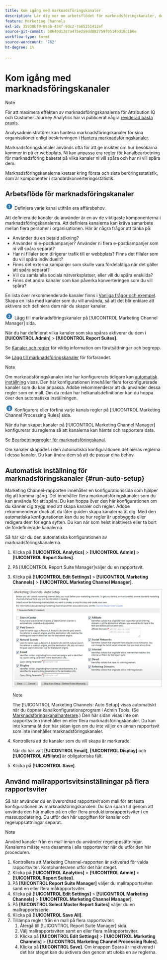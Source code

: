```yaml
---
title: Kom igång med marknadsföringskanaler
description: Lär dig mer om arbetsflödet för marknadsföringskanaler, den automatiska konfigurationen och hur du tillämpar mallrapportsvitsinställningar på flera rapportsviter.
feature: Marketing Channels
exl-id: 35938bf9-89ab-434f-9dc2-7a65251412ef
source-git-commit: b8640d1387a475e2a9dd082759f0514bd18c1b6e
workflow-type: tm+mt
source-wordcount: '762'
ht-degree: 1%

---
```


# Kom igång med marknadsföringskanaler

>[!NOTE]
>
>För att maximera effekten av marknadsföringskanalerna för Attribution IQ och Customer Journey Analytics har vi publicerat några [reviderad bästa praxis](/help/components/c-marketing-channels/mchannel-best-practices.md).
>
>Analysadministratörer kan hantera marknadsföringskanaler för sina organisationer enligt beskrivningen i [Hantera marknadsföringskanaler](/help/admin/admin/c-manage-report-suites/c-edit-report-suites/marketing-channels/c-channels.md).

Marknadsföringskanaler används ofta för att ge insikter om hur besökarna kommer in på er webbplats. Ni kan anpassa era regler för kanalbearbetning för marknadsföring baserat på vilka kanaler ni vill spåra och hur ni vill spåra dem.

Marknadsföringskanalerna kretsar kring första och sista beröringsstatistik, som är komponenter i standardkonverteringsstatistik.

## Arbetsflöde för marknadsföringskanaler

![](/help/admin/admin/c-manage-report-suites/c-edit-report-suites/general/c-server-side-forwarding/assets/step1_icon.png) Definiera varje kanal utifrån era affärsbehov.

Att definiera de kanaler du använder är en av de viktigaste komponenterna i marknadsföringskanalerna. Att definiera kanalerna kan kräva samarbete mellan flera personer i organisationen. Här är några frågor att tänka på:

* Använder du en betald sökning?
* Använder ni e-postkampanjer? Använder ni flera e-postkampanjer som ni vill spåra separat?
* Har ni filialer som dirigerar trafik till er webbplats? Finns det filialer som du vill spåra individuellt?
* Finns det externa kampanjer som skulle vara fördelaktiga när det gäller att spåra separat?
* Vill du samla alla sociala nätverksplatser, eller vill du spåra enskilda?
* Finns det andra kanaler som kan påverka konverteringen som du vill spåra?

En lista över rekommenderade kanaler finns i [Vanliga frågor och exempel](/help/components/c-marketing-channels/c-faq.md). Skapa en lista med kanaler som du vill använda, så att det blir enklare att aktivera och definiera dem när du skapar kanaler.

![](/help/admin/admin/c-manage-report-suites/c-edit-report-suites/general/c-server-side-forwarding/assets/step2_icon.png) Lägg till marknadsföringskanaler på [!UICONTROL Marketing Channel Manager] sida.

När du har definierat vilka kanaler som ska spåras aktiverar du dem i **[!UICONTROL Admin]** > **[!UICONTROL Report Suites]**.

Se [Kanaler och regler](/help/admin/admin/c-manage-report-suites/c-edit-report-suites/marketing-channels/c-channels.md) för viktig information om förutsättningar och begrepp.

Se [Lägg till marknadsföringskanaler](/help/admin/admin/c-manage-report-suites/c-edit-report-suites/marketing-channels/c-channels.md) för förfarandet.

>[!NOTE]
>
>Om marknadsföringskanaler inte har konfigurerats tidigare kan [automatisk inställning](/help/components/c-marketing-channels/c-getting-started-mchannel.md) visas. Den här konfigurationen innehåller flera förkonfigurerade kanaler som du kan anpassa. Adobe rekommenderar att du använder dessa regler som en mall. Om du redan har helkanalsdefinitioner kan du hoppa över den automatiska inställningen.

![](/help/admin/admin/c-manage-report-suites/c-edit-report-suites/general/c-server-side-forwarding/assets/step3_icon.png) Konfigurera eller förfina varje kanals regler på [!UICONTROL Marketing Channel Processing Rules] sida.

När du har skapat kanaler på [!UICONTROL Marketing Channel Manager] konfigurerar du reglerna så att kanalerna kan hämta och rapportera data.

Se [Bearbetningsregler för marknadsföringskanal](/help/admin/admin/c-manage-report-suites/c-edit-report-suites/marketing-channels/c-rules.md).

Om kanaler skapades i den automatiska konfigurationen definieras reglerna i dessa kanaler. Du kan ändra dem så att de passar dina behov.

## Automatisk inställning för marknadsföringskanaler {#run-auto-setup}

Marketing Channel-rapporten innehåller en konfigurationssida som hjälper dig att komma igång. Det innehåller flera marknadsföringskanaler som du kan använda för att spåra. Du kan hoppa över den här konfigurationen om du känner dig trygg med att skapa kanaler och regler. Adobe rekommenderar dock att du låter guiden skapa kanalerna åt dig. Med den automatiska konfigurationen kan du se hur regler är uppbyggda eller redigera dem för egna syften. Du kan när som helst inaktivera eller ta bort de fördefinierade kanalerna.

Så här kör du den automatiska konfigurationen av marknadsföringskanalerna.

1. Klicka på **[!UICONTROL Analytics]** > **[!UICONTROL Admin]** > **[!UICONTROL Report Suites]**.
1. På [!UICONTROL Report Suite Manager]väljer du en rapportsvit.
1. Klicka på **[!UICONTROL Edit Settings]** > **[!UICONTROL Marketing Channels]** > **[!UICONTROL Marketing Channel Manager]**.

   ![Stegresultat](assets/wizard.png)

   >[!NOTE]
   >
   >The [!UICONTROL Marketing Channels: Auto Setup] visas automatiskt när du öppnar kanalkonfigurationsprogram i Admin Tools. (Se [Marknadsföringskanalhanterare](/help/admin/admin/c-manage-report-suites/c-edit-report-suites/marketing-channels/c-channels.md).) Den här sidan visas inte om rapportsviten innehåller en eller flera marknadsföringskanaler. Du kan inte komma åt den här sidan igen om du inte väljer en annan rapportsvit som inte innehåller marknadsföringskanaler.

1. Kontrollera att de kanaler som du vill skapa är markerade.

   När du har valt **[!UICONTROL Email]**, **[!UICONTROL Display]** och **[!UICONTROL Affiliate]** är obligatoriska fält.

1. Klicka på **[!UICONTROL Save]**.

## Använd mallrapportsvitsinställningar på flera rapportsviter

Så här använder du en överordnad rapportsvit som mall för att testa konfigurationen av marknadsföringskanalen. Du kan spara tid genom att använda den här mallen på en eller flera produktionsrapportsviter i en massuppdatering. Du utför den här uppgiften för kanaler och regeluppsättningar separat.

>[!NOTE]
>
>Använd kanaler från en mall innan du använder regeluppsättningar. Kanalerna måste vara desamma i alla rapportsviter när du utför den här proceduren.

1. Kontrollera att Marketing Channel-rapporten är aktiverad för valda rapportsviter. Kontohanteraren utför det här steget.
1. Klicka på **[!UICONTROL Analytics]** > **[!UICONTROL Admin]** > **[!UICONTROL Report Suites]**.
1. På **[!UICONTROL Report Suite Manager]** väljer du mallrapportsviten samt en eller flera målrapportsviter.
1. Klicka på **[!UICONTROL Edit Settings]** > **[!UICONTROL Marketing Channels]** > **[!UICONTROL Marketing Channel Manager]**.
1. På **[!UICONTROL Select Master Report Suites]** väljer du en mallrapportsserie.
1. Klicka på **[!UICONTROL Save All]**.
1. Tillämpa regler från en mall på flera rapportsviter:
   1. Återgå till [!UICONTROL Report Suite Manager] sida.
   1. Välj mallrapportsviten samt en eller flera målrapportsviter.
   1. Klicka på **[!UICONTROL Edit Settings]** > **[!UICONTROL Marketing Channels]** > **[!UICONTROL Marketing Channel Processing Rules]**.
   1. Klicka på **[!UICONTROL Save]**. Om knappen Spara är inaktiverad i det här steget kan du aktivera den genom att utöka en av reglerna.

